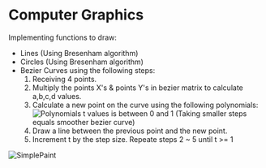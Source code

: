 # Computer Graphics
Implementing functions to draw:
- Lines (Using Bresenham algorithm)
- Circles (Using Bresenham algorithm)
- Bezier Curves using the following steps:
  1. Receiving 4 points.
  2. Multiply the points X's & points Y's in bezier matrix to calculate a,b,c,d values.
  3. Calculate a new point on the curve using the following polynomials:
     ![Polynomials](https://user-images.githubusercontent.com/12692788/55683858-220ad580-594d-11e9-9050-6723b251511f.jpg)
    t values is between 0 and 1 (Taking smaller steps equals smoother bezier curve)
   4. Draw a line between the previous point and the new point.
   5. Increment t by the step size.
   Repeate steps 2 ~ 5 until t >= 1
  
![SimplePaint](https://user-images.githubusercontent.com/12692788/55684043-613a2600-594f-11e9-9557-bb54ce911255.jpg)

   
    
